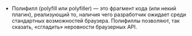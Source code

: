 - Полифилл (polyfill или polyfiller) — это фрагмент кода (или некий плагин), реализующий то, наличия чего разработчик ожидает среди стандартных возможностей браузера. Полифиллы позволяют, так сказать, «сгладить» неровности браузерных API.
